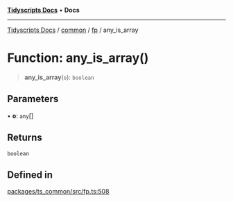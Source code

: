 [**Tidyscripts Docs**](../../../../../README.md) • **Docs**

***

[Tidyscripts Docs](../../../../../globals.md) / [common](../../../README.md) / [fp](../README.md) / any\_is\_array

# Function: any\_is\_array()

> **any\_is\_array**(`o`): `boolean`

## Parameters

• **o**: `any`[]

## Returns

`boolean`

## Defined in

[packages/ts\_common/src/fp.ts:508](https://github.com/sheunaluko/tidyscripts/blob/master/packages/ts_common/src/fp.ts#L508)
